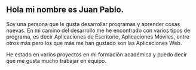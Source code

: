 ## Hola mi nombre es Juan Pablo.

Soy una persona que le gusta desarrollar programas y aprender cosas nuevas. En mi camino del desarrollo me he encontrado con varios tipos de  programa, es decir Aplicaciones de Escritorio, Aplicaciones Móviles, entre otros más pero los que más me han gustado son las Aplicaciones Web.

He estado en varios proyectos en mi formación académica y puedo decir que me gusta mucho trabajar en equipo.
